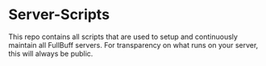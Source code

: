 # Server-Scripts

This repo contains all scripts that are used to setup and continuously maintain all FullBuff servers.
For transparency on what runs on your server, this will always be public.
